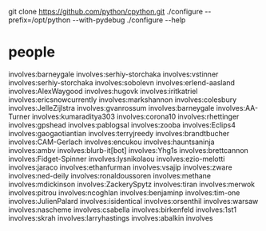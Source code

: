 
git clone https://github.com/python/cpython.git
./configure --prefix=/opt/python --with-pydebug
./configure --help

# people

involves:barneygale
involves:serhiy-storchaka
involves:vstinner
involves:serhiy-storchaka
involves:sobolevn
involves:erlend-aasland
involves:AlexWaygood
involves:hugovk
involves:iritkatriel
involves:ericsnowcurrently
involves:markshannon
involves:colesbury
involves:JelleZijlstra
involves:gvanrossum
involves:barneygale
involves:AA-Turner
involves:kumaraditya303
involves:corona10
involves:rhettinger
involves:gpshead
involves:pablogsal
involves:zooba
involves:Eclips4
involves:gaogaotiantian
involves:terryjreedy
involves:brandtbucher
involves:CAM-Gerlach
involves:encukou
involves:hauntsaninja
involves:ambv
involves:blurb-it[bot]
involves:Yhg1s
involves:brettcannon
involves:Fidget-Spinner
involves:lysnikolaou
involves:ezio-melotti
involves:jaraco
involves:ethanfurman
involves:vsajip
involves:zware
involves:ned-deily
involves:ronaldoussoren
involves:methane
involves:mdickinson
involves:ZackerySpytz
involves:tiran
involves:merwok
involves:pitrou
involves:ncoghlan
involves:benjaminp
involves:tim-one
involves:JulienPalard
involves:isidentical
involves:orsenthil
involves:warsaw
involves:nascheme
involves:csabella
involves:birkenfeld
involves:1st1
involves:skrah
involves:larryhastings
involves:abalkin
involves